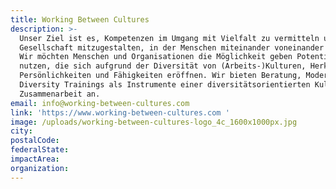 ```yaml
---
title: Working Between Cultures
description: >-
  Unser Ziel ist es, Kompetenzen im Umgang mit Vielfalt zu vermitteln und eine
  Gesellschaft mitzugestalten, in der Menschen miteinander voneinander lernen.
  Wir möchten Menschen und Organisationen die Möglichkeit geben Potentiale zu
  nutzen, die sich aufgrund der Diversität von (Arbeits-)Kulturen, Herkunft,
  Persönlichkeiten und Fähigkeiten eröffnen. Wir bieten Beratung, Moderation und
  Diversity Trainings als Instrumente einer diversitätsorientierten Kultur der
  Zusammenarbeit an.
email: info@working-between-cultures.com
link: 'https://www.working-between-cultures.com '
image: /uploads/working-between-cultures-logo_4c_1600x1000px.jpg
city:
postalCode:
federalState:
impactArea:
organization:
---
```


